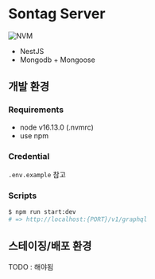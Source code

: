 # Sontag Server

![NVM](https://img.shields.io/badge/node-16.13.0-brightgreen.svg)

- NestJS
- Mongodb + Mongoose

## 개발 환경

### Requirements

- node v16.13.0 (.nvmrc)
- use npm

### Credential

`.env.example` 참고

### Scripts

```zsh
$ npm run start:dev
# => http://localhost:{PORT}/v1/graphql
```

## 스테이징/배포 환경

TODO : 해야됨
